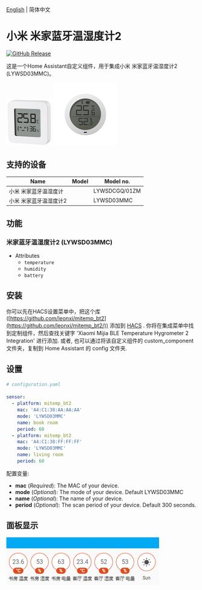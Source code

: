 [English](./README.md) | 简体中文

# 小米 米家蓝牙温湿度计2

[![GitHub Release][releases-shield]][releases]

这是一个Home Assistant自定义组件，用于集成小米 米家蓝牙温湿度计2 (LYWSD03MMC)。

![LYWSD03MMC](/pictures/LYWSD03MMC.jpg)
![LYWSDCGQ/01ZM](/pictures/LYWSDCGQ01ZM.jpg)

## 支持的设备

| Name                   | Model                  | Model no. |
| ---------------------- | ---------------------- | --------- |
| 小米 米家蓝牙温湿度计  |  | LYWSDCGQ/01ZM |
| 小米 米家蓝牙温湿度计2  |  | LYWSD03MMC  |

## 功能

### 米家蓝牙温湿度计2 (LYWSD03MMC)

- Attributes
  - `temperature`
  - `humidity`
  - `battery`

## 安装

你可以先在HACS设置菜单中，把这个库 ([https://github.com/leonxi/mitemp_bt2](https://github.com/leonxi/mitemp_bt2/)) 添加到 [HACS](https://hacs.xyz/) . 你将在集成菜单中找到定制组件，然后查找关键字 'Xiaomi Mijia BLE Temperature Hygrometer 2 Integration' 进行添加. 或者, 也可以通过将该自定义组件的 custom_component 文件夹，复制到 Home Assistant 的 config 文件夹.

## 设置

```yaml
# configuration.yaml

sensor:
  - platform: mitemp_bt2
    mac: 'A4:C1:38:AA:AA:AA'
    mode: 'LYWSD03MMC'
    name: book room
    period: 60
  - platform: mitemp_bt2
    mac: 'A4:C1:38:FF:FF:FF'
    mode: 'LYWSD03MMC'
    name: living room
    period: 60
```

配置变量:
- **mac** (*Required*): The MAC of your device.
- **mode** (*Optional*): The mode of your device. Default LYWSD03MMC
- **name** (*Optional*): The name of your device.
- **period** (*Optional*): The scan period of your device. Default 300 seconds.

## 面板显示

  ![LYWSD03MMC_PANEL_SHOW](/pictures/sample_panel_1.png)

[releases-shield]: https://img.shields.io/github/release/leonxi/mitemp_bt2.svg
[releases]: https://github.com/leonxi/mitemp_bt2/releases
